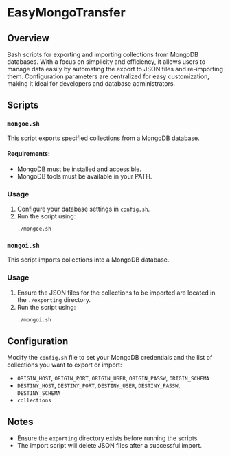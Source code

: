 # EasyMongoTransfer

## Overview
Bash scripts for exporting and importing collections from MongoDB databases. With a focus on simplicity and efficiency, it allows users to manage data easily by automating the export to JSON files and re-importing them. Configuration parameters are centralized for easy customization, making it ideal for developers and database administrators.


## Scripts

### `mongoe.sh`
This script exports specified collections from a MongoDB database. 

#### Requirements:
- MongoDB must be installed and accessible.
- MongoDB tools must be available in your PATH.

### Usage
1. Configure your database settings in `config.sh`.
2. Run the script using:
   ```bash
   ./mongoe.sh
   ```

### `mongoi.sh`
This script imports collections into a MongoDB database.

### Usage
1. Ensure the JSON files for the collections to be imported are located in the `./exporting` directory.
2. Run the script using:
   ```bash
   ./mongoi.sh
   ```

## Configuration
Modify the `config.sh` file to set your MongoDB credentials and the list of collections you want to export or import:
- `ORIGIN_HOST`, `ORIGIN_PORT`, `ORIGIN_USER`, `ORIGIN_PASSW`, `ORIGIN_SCHEMA`
- `DESTINY_HOST`, `DESTINY_PORT`, `DESTINY_USER`, `DESTINY_PASSW`, `DESTINY_SCHEMA`
- `collections`

## Notes
- Ensure the `exporting` directory exists before running the scripts.
- The import script will delete JSON files after a successful import.